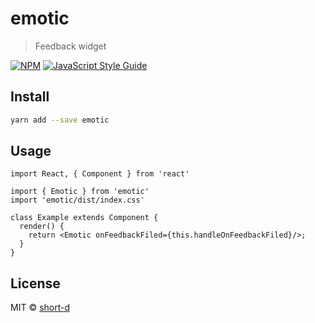 # emotic

> Feedback widget

[![NPM](https://img.shields.io/npm/v/emotic.svg)](https://www.npmjs.com/package/emotic) [![JavaScript Style Guide](https://img.shields.io/badge/code_style-standard-brightgreen.svg)](https://standardjs.com)

## Install

```bash
yarn add --save emotic
```

## Usage

```tsx
import React, { Component } from 'react'

import { Emotic } from 'emotic'
import 'emotic/dist/index.css'

class Example extends Component {
  render() {
    return <Emotic onFeedbackFiled={this.handleOnFeedbackFiled}/>;
  }
}
```

## License

MIT © [short-d](https://github.com/short-d)
